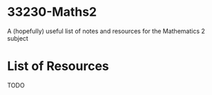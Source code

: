# 33230-Maths2
A (hopefully) useful list of notes and resources for the Mathematics 2 subject

# List of Resources
TODO